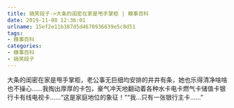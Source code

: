 ```yaml
---
title: 搞笑段子->大条的闺密在家是甩手掌柜 | 糗事百科
date: 2019-11-08 12:36:01
urlname: 15ef2e11b387d5d4670936639e5c8d51
tags: 
- 糗事百科
categories:
- 糗事百科
- 搞笑段子
---
```

大条的闺密在家是甩手掌柜，老公事无巨细均安排的井井有条，她也乐得清净啥啥也不操心……我掏出厚厚的卡包，豪气冲天地翻动着各种水卡电卡燃气卡储值卡银行卡有线电视卡……“这是家庭地位的象征！”“我…只有一张银行主卡……”


